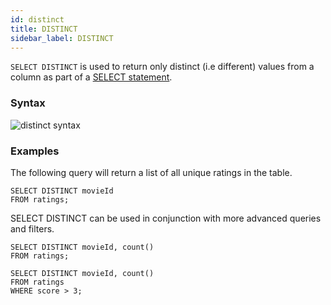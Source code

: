 ```yaml
---
id: distinct
title: DISTINCT
sidebar_label: DISTINCT
---
```


`SELECT DISTINCT` is used to return only distinct (i.e different) values from a
column as part of a [SELECT statement](sqlSELECT.md).

### Syntax

![distinct syntax](/img/doc/diagrams/distinct.svg)

### Examples

The following query will return a list of all unique ratings in the table.

```questdb-sql title="Simple query"
SELECT DISTINCT movieId
FROM ratings;
```

SELECT DISTINCT can be used in conjunction with more advanced queries and
filters.

```questdb-sql title="With aggregate"
SELECT DISTINCT movieId, count()
FROM ratings;
```

```questdb-sql title="With filter"
SELECT DISTINCT movieId, count()
FROM ratings
WHERE score > 3;
```
